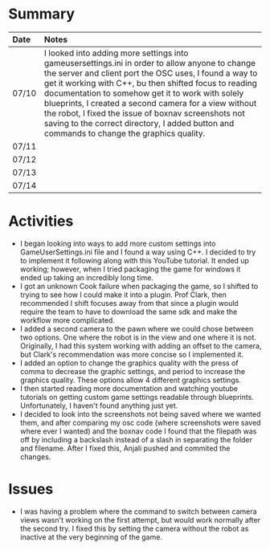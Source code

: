 # Summary

| Date  | Notes
| :---- | :----
| 07/10 | I looked into adding more settings into gameusersettings.ini in order to allow anyone to change the server and client port the OSC uses, I found a way to get it working with C++, bu then shifted focus to reading documentation to somehow get it to work with solely blueprints, I created a second camera for a view without the robot, I fixed the issue of boxnav screenshots not saving to the correct directory, I added button and commands to change the graphics quality.
| 07/11 |
| 07/12 |
| 07/13 | 
| 07/14 | 

# Activities

- I began looking into ways to add more custom settings into GameUserSettings.ini file and I found a way using C++. I decided to try to implement it following along with this YouTube tutorial. It ended up working; however, when I tried packaging the game for windows it ended up taking an incredibly long time. 
- I got an unknown Cook failure when packaging the game, so I shifted to trying to see how I could make it into a plugin. Prof Clark, then recommended I shift focuses away from that since a plugin would require the team to have to download the same sdk and make the workflow more complicated.
- I added a second camera to the pawn where we could chose between two options. One where the robot is in the view and one where it is not. Originally, I had this system working with adding an offset to the camera, but Clark's recommendation was more concise so I implemented it. 
- I added an option to change the graphics quality with the press of comma to decrease the graphic settings, and period to increase the graphics quality. These options allow 4 different graphics settings.
- I then started reading more documentation and watching youtube tutorials on getting custom game settings readable through blueprints. Unfortunately, I haven't found anything just yet.
- I decided to look into the screenshots not being saved where we wanted them, and after comparing my osc code (where screenshots were saved where ever I wanted) and the boxnav code I found that the filepath was off by including a backslash instead of a slash in separating the folder and filename. After I fixed this, Anjali pushed and commited the changes. 

# Issues

- I was having a problem where the command to switch between camera views wasn't working on the first attempt, but would work normally after the second try. I fixed this by setting the camera without the robot as inactive at the very beginning of the game.